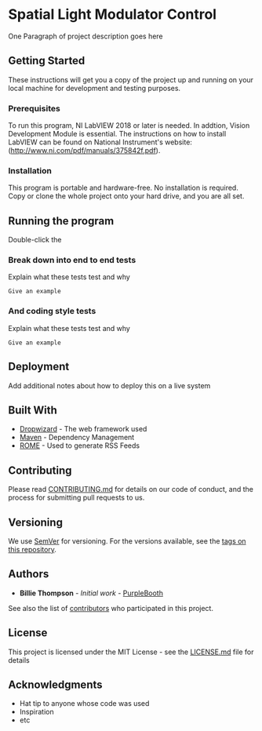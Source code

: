 # Spatial Light Modulator Control

One Paragraph of project description goes here

## Getting Started

These instructions will get you a copy of the project up and running on your local machine for development and testing purposes.

### Prerequisites

To run this program, NI LabVIEW 2018 or later is needed. In addtion, Vision Development Module is essential. The instructions on how to install LabVIEW can be found on National Instrument's website:
(http://www.ni.com/pdf/manuals/375842f.pdf). 

### Installation

This program is portable and hardware-free. No installation is required. Copy or clone the whole project onto your hard drive, and you are all set.

## Running the program

Double-click the 

### Break down into end to end tests

Explain what these tests test and why

```
Give an example
```

### And coding style tests

Explain what these tests test and why

```
Give an example
```

## Deployment

Add additional notes about how to deploy this on a live system

## Built With

* [Dropwizard](http://www.dropwizard.io/1.0.2/docs/) - The web framework used
* [Maven](https://maven.apache.org/) - Dependency Management
* [ROME](https://rometools.github.io/rome/) - Used to generate RSS Feeds

## Contributing

Please read [CONTRIBUTING.md](https://gist.github.com/PurpleBooth/b24679402957c63ec426) for details on our code of conduct, and the process for submitting pull requests to us.

## Versioning

We use [SemVer](http://semver.org/) for versioning. For the versions available, see the [tags on this repository](https://github.com/your/project/tags). 

## Authors

* **Billie Thompson** - *Initial work* - [PurpleBooth](https://github.com/PurpleBooth)

See also the list of [contributors](https://github.com/your/project/contributors) who participated in this project.

## License

This project is licensed under the MIT License - see the [LICENSE.md](LICENSE.md) file for details

## Acknowledgments

* Hat tip to anyone whose code was used
* Inspiration
* etc
